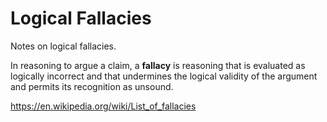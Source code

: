 # Logical Fallacies

Notes on logical fallacies.

In reasoning to argue a claim, a **fallacy** is reasoning that is evaluated as logically incorrect and that undermines the logical validity of the argument and permits its recognition as unsound.

https://en.wikipedia.org/wiki/List_of_fallacies
